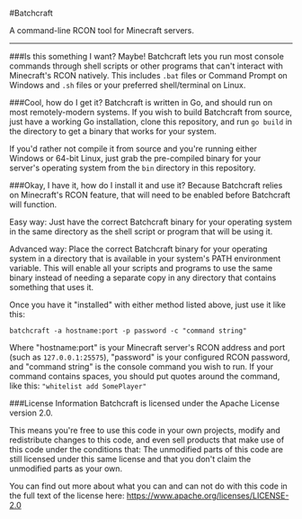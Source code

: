 #Batchcraft

A command-line RCON tool for Minecraft servers.

-----

###Is this something I want?
Maybe! Batchcraft lets you run most console commands through shell scripts or other programs that can't interact with Minecraft's RCON natively. This includes `.bat` files or Command Prompt on Windows and `.sh` files or your preferred shell/terminal on Linux.

###Cool, how do I get it?
Batchcraft is written in Go, and should run on most remotely-modern systems. If you wish to build Batchcraft from source, just have a working Go installation, clone this repository, and run `go build` in the directory to get a binary that works for your system.

If you'd rather not compile it from source and you're running either Windows or 64-bit Linux, just grab the pre-compiled binary for your server's operating system from the `bin` directory in this repository.

###Okay, I have it, how do I install it and use it?
Because Batchcraft relies on Minecraft's RCON feature, that will need to be enabled before Batchcraft will function.

Easy way: Just have the correct Batchcraft binary for your operating system in the same directory as the shell script or program that will be using it.

Advanced way: Place the correct Batchcraft binary for your operating system in a directory that is available in your system's PATH environment variable. This will enable all your scripts and programs to use the same binary instead of needing a separate copy in any directory that contains something that uses it.

Once you have it "installed" with either method listed above, just use it like this:

`batchcraft -a hostname:port -p password -c "command string"`

Where "hostname:port" is your Minecraft server's RCON address and port (such as `127.0.0.1:25575`), "password" is your configured RCON password, and "command string" is the console command you wish to run. If your command contains spaces, you should put quotes around the command, like this: `"whitelist add SomePlayer"`

###License Information
Batchcraft is licensed under the Apache License version 2.0.

This means you're free to use this code in your own projects, modify and redistribute changes to this code, and even sell products that make use of this code under the conditions that: The unmodified parts of this code are still licensed under this same license and that you don't claim the unmodified parts as your own.

You can find out more about what you can and can not do with this code in the full text of the license here:
https://www.apache.org/licenses/LICENSE-2.0

